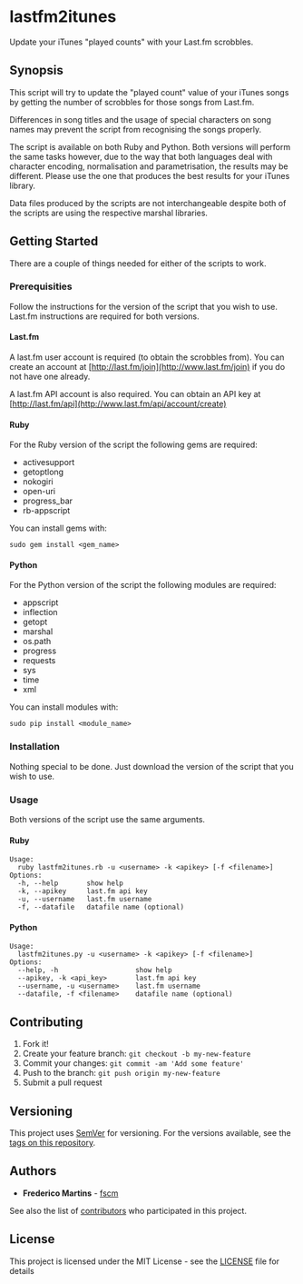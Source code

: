 # lastfm2itunes

Update your iTunes "played counts" with your Last.fm scrobbles.

## Synopsis

This script will try to update the "played count" value of your iTunes songs by 
getting the number of scrobbles for those songs from Last.fm.

Differences in song titles and the usage of special characters on song names 
may prevent the script from recognising the songs properly.

The script is available on both Ruby and Python. Both versions will perform the 
same tasks however, due to the way that both languages deal with character 
encoding, normalisation and parametrisation, the results may be different. 
Please use the one that produces the best results for your iTunes library.

Data files produced by the scripts are not interchangeable despite both of the 
scripts are using the respective marshal libraries.

## Getting Started

There are a couple of things needed for either of the scripts to work.

### Prerequisities

Follow the instructions for the version of the script that you wish to use.
Last.fm instructions are required for both versions.

#### Last.fm

A last.fm user account is required (to obtain the scrobbles from). You can 
create an account at [http://last.fm/join](http://www.last.fm/join) if you do 
not have one already.

A last.fm API account is also required. You can obtain an API key at 
[http://last.fm/api](http://www.last.fm/api/account/create)


#### Ruby

For the Ruby version of the script the following gems are required:

* activesupport
* getoptlong
* nokogiri
* open-uri
* progress_bar
* rb-appscript

You can install gems with:

```
sudo gem install <gem_name>
```

#### Python

For the Python version of the script the following modules are required:

* appscript
* inflection
* getopt
* marshal
* os.path
* progress
* requests
* sys
* time
* xml

You can install modules with:

```
sudo pip install <module_name>
```

### Installation

Nothing special to be done. Just download the version of the script that you 
wish to use.

### Usage

Both versions of the script use the same arguments.

#### Ruby

```
Usage:
  ruby lastfm2itunes.rb -u <username> -k <apikey> [-f <filename>]
Options:
  -h, --help       show help
  -k, --apikey     last.fm api key
  -u, --username   last.fm username
  -f, --datafile   datafile name (optional)
```

#### Python

```
Usage:
  lastfm2itunes.py -u <username> -k <apikey> [-f <filename>]
Options:
  --help, -h                   show help
  --apikey, -k <api_key>       last.fm api key
  --username, -u <username>    last.fm username
  --datafile, -f <filename>    datafile name (optional)
```

## Contributing

1. Fork it!
2. Create your feature branch: `git checkout -b my-new-feature`
3. Commit your changes: `git commit -am 'Add some feature'`
4. Push to the branch: `git push origin my-new-feature`
5. Submit a pull request

## Versioning

This project uses [SemVer](http://semver.org/) for versioning. For the versions available, see the [tags on this repository](https://github.com/fscm/lastfm2itunes/tags). 

## Authors

* **Frederico Martins** - [fscm](https://github.com/fscm)

See also the list of [contributors](https://github.com/fscm/lastfm2itunes/contributors) who participated in this project.

## License

This project is licensed under the MIT License - see the [LICENSE](LICENSE) file for details
